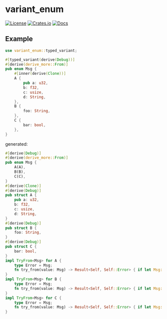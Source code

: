# variant_enum

[![License](https://img.shields.io/badge/license-MIT-blue.svg)](https://github.com/ycysdf/variant_enum#LICENSE)
[![Crates.io](https://img.shields.io/crates/v/variant_enum.svg)](https://crates.io/crates/variant_enum)
[![Docs](https://docs.rs/variant_enum/badge.svg)](https://docs.rs/variant_enum)

## Example

```rust
use variant_enum::typed_variant;

#[typed_variant(derive(Debug))]
#[derive(derive_more::From)]
pub enum Msg {
    #[inner(derive(Clone))]
    A {
        pub a: u32,
        b: f32,
        c: usize,
        d: String,
    },
    B {
        foo: String,
    },
    C {
        bar: bool,
    },
}
```

generated:

```rust
#[derive(Debug)]
#[derive(derive_more::From)]
pub enum Msg {
    A(A),
    B(B),
    C(C),
}
#[derive(Clone)]
#[derive(Debug)]
pub struct A {
    pub a: u32,
    b: f32,
    c: usize,
    d: String,
}
#[derive(Debug)]
pub struct B {
    foo: String,
}
#[derive(Debug)]
pub struct C {
    bar: bool,
}
impl TryFrom<Msg> for A {
    type Error = Msg;
    fn try_from(value: Msg) -> Result<Self, Self::Error> { if let Msg::A(m) = value { Ok(m) } else { Err(value) } }
}
impl TryFrom<Msg> for B {
    type Error = Msg;
    fn try_from(value: Msg) -> Result<Self, Self::Error> { if let Msg::B(m) = value { Ok(m) } else { Err(value) } }
}
impl TryFrom<Msg> for C {
    type Error = Msg;
    fn try_from(value: Msg) -> Result<Self, Self::Error> { if let Msg::C(m) = value { Ok(m) } else { Err(value) } }
}
```